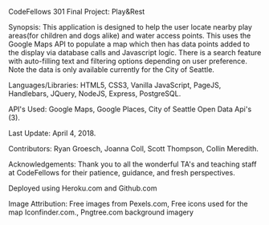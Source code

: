 CodeFellows 301 Final Project: Play&Rest

Synopsis: This application is designed to help the user locate nearby play areas(for children and dogs alike) and water access points. This uses the Google Maps API to populate a map which then has data points added to the display via database calls and Javascript logic. There is a search feature with auto-filling text and filtering options depending on user preference. Note the data is only available currently for the City of Seattle. 

Languages/Libraries: HTML5, CSS3, Vanilla JavaScript, PageJS, Handlebars, JQuery, NodeJS, Express, PostgreSQL.

API's Used: Google Maps, Google Places, City of Seattle Open Data Api's (3).  

Last Update: April 4, 2018.

Contributors: Ryan Groesch, Joanna Coll, Scott Thompson, Collin Meredith.

Acknowledgements: Thank you to all the wonderful TA's and teaching staff at CodeFellows for their patience, guidance, and fresh perspectives.

Deployed using Heroku.com and Github.com

Image Attribution: Free images from Pexels.com, Free icons used for the map Iconfinder.com., Pngtree.com background imagery